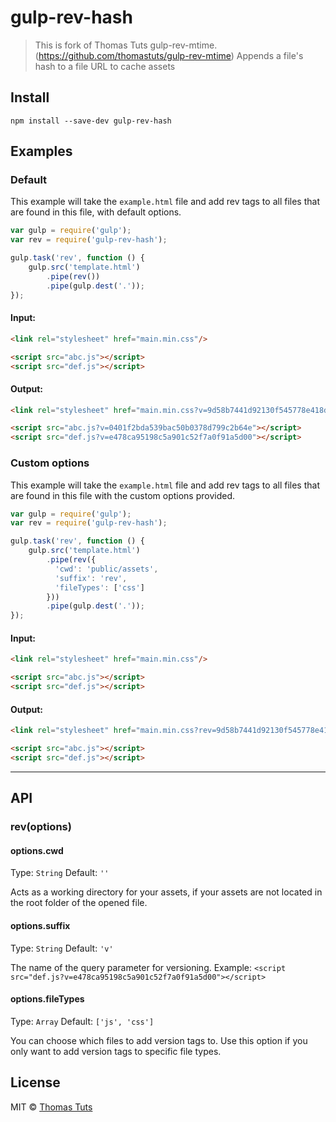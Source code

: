 gulp-rev-hash
=============

> This is fork of Thomas Tuts gulp-rev-mtime. (https://github.com/thomastuts/gulp-rev-mtime)
> Appends a file's hash to a file URL to cache assets

## Install

```
npm install --save-dev gulp-rev-hash
```


## Examples

### Default

This example will take the `example.html` file and add rev tags to all files that are found in this file, with default options.

```js
var gulp = require('gulp');
var rev = require('gulp-rev-hash');

gulp.task('rev', function () {
	gulp.src('template.html')
		.pipe(rev())
		.pipe(gulp.dest('.'));
});
```

#### Input:

```html
<link rel="stylesheet" href="main.min.css"/>

<script src="abc.js"></script>
<script src="def.js"></script>
```

#### Output:

```html
<link rel="stylesheet" href="main.min.css?v=9d58b7441d92130f545778e418d1317d">

<script src="abc.js?v=0401f2bda539bac50b0378d799c2b64e"></script>
<script src="def.js?v=e478ca95198c5a901c52f7a0f91a5d00"></script>
```

### Custom options

This example will take the `example.html` file and add rev tags to all files that are found in this file with the custom options provided.

```js
var gulp = require('gulp');
var rev = require('gulp-rev-hash');

gulp.task('rev', function () {
	gulp.src('template.html')
		.pipe(rev({
		  'cwd': 'public/assets',
		  'suffix': 'rev',
		  'fileTypes': ['css']
		}))
		.pipe(gulp.dest('.'));
});
```

#### Input:

```html
<link rel="stylesheet" href="main.min.css"/>

<script src="abc.js"></script>
<script src="def.js"></script>
```

#### Output:

```html
<link rel="stylesheet" href="main.min.css?rev=9d58b7441d92130f545778e418d1317d">

<script src="abc.js"></script>
<script src="def.js"></script>
```

___

## API

### rev(options)

#### options.cwd

Type: `String`
Default: `''`

Acts as a working directory for your assets, if your assets are not located in the root folder of the opened file.


#### options.suffix

Type: `String`
Default: `'v'`

The name of the query parameter for versioning. Example: `<script src="def.js?v=e478ca95198c5a901c52f7a0f91a5d00"></script>`


#### options.fileTypes

Type: `Array`
Default: `['js', 'css']`

You can choose which files to add version tags to. Use this option if you only want to add version tags to specific file types.



## License

MIT © [Thomas Tuts](github.com/thomastuts)
